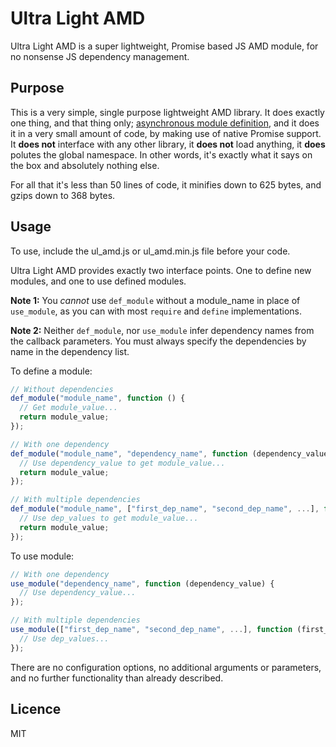 # Ultra Light AMD

Ultra Light AMD is a super lightweight, Promise based JS AMD module, for no nonsense JS dependency management.

## Purpose

This is a very simple, single purpose lightweight AMD library. It does exactly one thing, and that thing only; [asynchronous module definition](https://en.wikipedia.org/wiki/Asynchronous_module_definition), and it does it in a very small amount of code, by making use of native Promise support. It **does not** interface with any other library, it **does not** load anything, it **does** polutes the global namespace. In other words, it's exactly what it says on the box and absolutely nothing else. 

For all that it's less than 50 lines of code, it minifies down to 625 bytes, and gzips down to 368 bytes.

## Usage

To use, include the ul_amd.js or ul_amd.min.js file before your code. 

Ultra Light AMD provides exactly two interface points. One to define new modules, and one to use defined modules. 

**Note 1:** You *cannot* use `def_module` without a module_name in place of `use_module`, as you can with most `require` and `define` implementations. 

**Note 2:** Neither `def_module`, nor `use_module` infer dependency names from the callback parameters. You must always specify the dependencies by name in the dependency list.

To define a module:

```javascript
// Without dependencies
def_module("module_name", function () {
  // Get module_value...
  return module_value;
});

// With one dependency
def_module("module_name", "dependency_name", function (dependency_value) {
  // Use dependency_value to get module_value...
  return module_value;
});

// With multiple dependencies
def_module("module_name", ["first_dep_name", "second_dep_name", ...], function (first_dep_value, second_dep_value, ...) {
  // Use dep_values to get module_value...
  return module_value;
});
```

To use module:

```javascript
// With one dependency
use_module("dependency_name", function (dependency_value) {
  // Use dependency_value...
});

// With multiple dependencies
use_module(["first_dep_name", "second_dep_name", ...], function (first_dep_value, second_dep_value, ...) {
  // Use dep_values...
});
```

There are no configuration options, no additional arguments or parameters, and no further functionality than already described. 

## Licence

MIT
